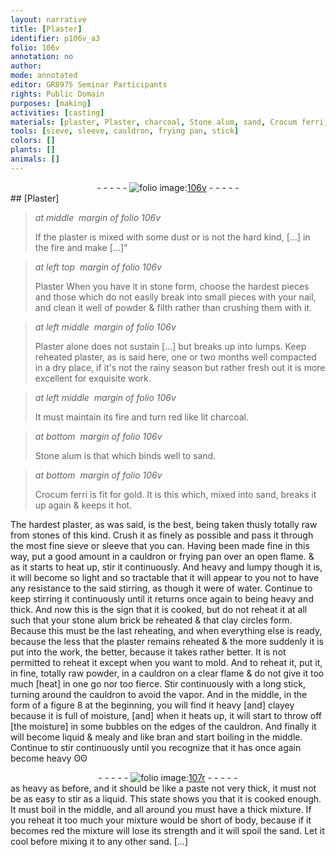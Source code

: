 ```yaml
---
layout: narrative
title: [Plaster]
identifier: p106v_a3
folio: 106v
annotation: no
author:
mode: annotated
editor: GR8975 Seminar Participants
rights: Public Domain
purposes: [making]
activities: [casting]
materials: [plaster, Plaster, charcoal, Stone alum, sand, Crocum ferri, gold, stones, water, stone alum brick]
tools: [sieve, sleeve, cauldron, frying pan, stick]
colors: []
plants: []
animals: []
---
```


 <div class="folio" align="center">- - - - - <a href="http://gallica.bnf.fr/ark:/12148/btv1b10500001g/f218.image" target="_blank"><img src="https://cu-mkp.github.io/GR8975-edition/assets/photo-icon.png" alt="folio image: " style="display:inline-block; margin-bottom:-3px;"/>106v</a> - - - - - </div>  <span class="activity"></span> 
## [Plaster]

 
> *at middle  margin of folio 106v*
> 
>  If the <span class="material">plaster</span> is mixed with some dust or is not the hard kind, [...] in the fire and make [...]"
 
> *at left top  margin of folio 106v*
> 
>  <span class="material">Plaster</span> When you have it in stone form, choose the hardest pieces and those which do not easily break into small pieces with your nail, and clean it well of powder & filth rather than crushing them with it.
 
> *at left middle  margin of folio 106v*
> 
> <span class="material">Plaster</span> alone does not sustain [...] but breaks up into lumps. Keep reheated <span class="material">plaster</span>, as is said here, one or two <span class="time">months</span> well compacted in a dry place, if it's not the rainy season but rather fresh out it is more excellent for exquisite work.
 
> *at left middle  margin of folio 106v*
> 
> It must maintain its fire and turn red like lit <span class="material">charcoal</span>.
 
> *at bottom  margin of folio 106v*
> 
> <span class="material">Stone alum</span> is that which binds well to <span class="material">sand</span>.
 
> *at bottom  margin of folio 106v*
> 
> <span class="material">Crocum ferri</span> is fit for <span class="material">gold</span>. It is this which, mixed into sand, breaks it up again & keeps it hot.
 
The hardest <span class="material">plaster</span>, as was said, is the best, being taken thusly totally raw from <span class="material">stones</span> of this kind. Crush it as finely as possible and pass it through the most fine <span class="tool">sieve</span> or <span class="tool">sleeve</span> that you can. Having been made fine in this way, put a good amount in a <span class="tool">cauldron</span> or <span class="tool">frying pan</span> over an open flame. & as it starts to heat up, stir it continuously. And heavy and lumpy though it is, it will become so light and so tractable that it will appear to you not to have any resistance to the said stirring, as though it were of <span class="material">water</span>. Continue to keep stirring it continuously until it returns once again to being heavy and thick. And now this is the sign that it is cooked, but do not reheat it at all such that your <span class="material">stone alum brick</span> be reheated & that clay circles form. Because this must be the last reheating, and when everything else is ready, because the less that the <span class="material">plaster</span> remains reheated & the more suddenly it is put into the work, the better, because it takes rather better. It is not permitted to reheat it except when you want to mold. And to reheat it, put it, in fine, totally raw powder, in a <span class="tool">cauldron</span> on a clear flame & do not give it too much [heat] in one go nor too fierce. Stir continuously with a long <span class="tool">stick</span>, turning around the <span class="tool">cauldron</span> to avoid the vapor. And in the middle, in the form of a figure 8 at the beginning, you will find it heavy [and] clayey because it is full of moisture, [and] when it heats up, it will start to throw off [the moisture] in some bubbles on the edges of the <span class="tool">cauldron</span>. And finally it will become liquid & mealy and like bran and start boiling in the middle. Continue to stir continuously until you recognize that it has once again become heavy ʘʘ
 <div class="folio" align="center">- - - - - <a href="http://gallica.bnf.fr/ark:/12148/btv1b10500001g/f219.image" target="_blank"><img src="https://cu-mkp.github.io/GR8975-edition/assets/photo-icon.png" alt="folio image: " style="display:inline-block; margin-bottom:-3px;"/>107r</a> - - - - - </div> <span class="figure"></span> 
as heavy as before, and it should be like a paste not very thick, it must not be as easy to stir as a liquid. This state shows you that it is cooked enough. It must boil in the middle, and all around you must have a thick mixture. If you reheat it too much your mixture would be short of body, because if it becomes red the mixture will lose its strength and it will spoil the sand. Let it cool before mixing it to any other <span class="material">sand</span>. […]
 